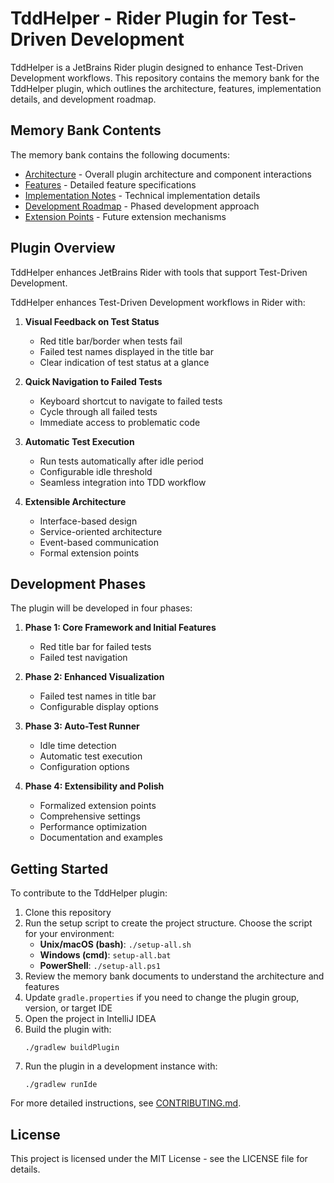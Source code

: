 # TddHelper - Rider Plugin for Test-Driven Development

TddHelper is a JetBrains Rider plugin designed to enhance Test-Driven Development workflows. This repository contains the memory bank for the TddHelper plugin, which outlines the architecture, features, implementation details, and development roadmap.

## Memory Bank Contents

The memory bank contains the following documents:

- [Architecture](memory-bank/architecture.md) - Overall plugin architecture and component interactions
- [Features](memory-bank/features.md) - Detailed feature specifications
- [Implementation Notes](memory-bank/implementation-notes.md) - Technical implementation details
- [Development Roadmap](memory-bank/development-roadmap.md) - Phased development approach
- [Extension Points](memory-bank/extension-points.md) - Future extension mechanisms

## Plugin Overview

<!-- Plugin description -->
TddHelper enhances JetBrains Rider with tools that support Test-Driven Development.
<!-- Plugin description end -->

TddHelper enhances Test-Driven Development workflows in Rider with:

1. **Visual Feedback on Test Status**
   - Red title bar/border when tests fail
   - Failed test names displayed in the title bar
   - Clear indication of test status at a glance

2. **Quick Navigation to Failed Tests**
   - Keyboard shortcut to navigate to failed tests
   - Cycle through all failed tests
   - Immediate access to problematic code

3. **Automatic Test Execution**
   - Run tests automatically after idle period
   - Configurable idle threshold
   - Seamless integration into TDD workflow

4. **Extensible Architecture**
   - Interface-based design
   - Service-oriented architecture
   - Event-based communication
   - Formal extension points

## Development Phases

The plugin will be developed in four phases:

1. **Phase 1: Core Framework and Initial Features**
   - Red title bar for failed tests
   - Failed test navigation

2. **Phase 2: Enhanced Visualization**
   - Failed test names in title bar
   - Configurable display options

3. **Phase 3: Auto-Test Runner**
   - Idle time detection
   - Automatic test execution
   - Configuration options

4. **Phase 4: Extensibility and Polish**
   - Formalized extension points
   - Comprehensive settings
   - Performance optimization
   - Documentation and examples

## Getting Started

To contribute to the TddHelper plugin:

1. Clone this repository
2. Run the setup script to create the project structure. Choose the script for
   your environment:
   - **Unix/macOS (bash)**: `./setup-all.sh`
   - **Windows (cmd)**: `setup-all.bat`
   - **PowerShell**: `./setup-all.ps1`
3. Review the memory bank documents to understand the architecture and features
4. Update `gradle.properties` if you need to change the plugin group, version, or target IDE
5. Open the project in IntelliJ IDEA
6. Build the plugin with:
   ```
   ./gradlew buildPlugin
   ```
7. Run the plugin in a development instance with:
   ```
   ./gradlew runIde
   ```

For more detailed instructions, see [CONTRIBUTING.md](CONTRIBUTING.md).

## License

This project is licensed under the MIT License - see the LICENSE file for details.
